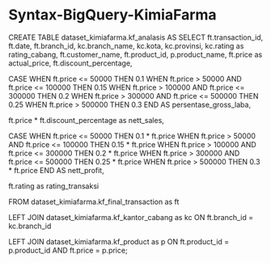 # Syntax-BigQuery-KimiaFarma

CREATE TABLE dataset_kimiafarma.kf_analasis AS
SELECT ft.transaction_id, ft.date, ft.branch_id, kc.branch_name, kc.kota, kc.provinsi, kc.rating as rating_cabang, ft.customer_name, ft.product_id, p.product_name, ft.price as actual_price, ft.discount_percentage, 

CASE
WHEN ft.price <= 50000 THEN 0.1
WHEN ft.price > 50000 AND ft.price <= 100000 THEN 0.15
WHEN ft.price > 100000 AND ft.price <= 300000 THEN 0.2
WHEN ft.price > 300000 AND ft.price <= 500000 THEN 0.25
WHEN ft.price > 500000 THEN 0.3
    END AS persentase_gross_laba,

ft.price * ft.discount_percentage as nett_sales,

CASE
WHEN ft.price <= 50000 THEN 0.1 * ft.price
WHEN ft.price > 50000 AND ft.price <= 100000 THEN 0.15 * ft.price
WHEN ft.price > 100000 AND ft.price <= 300000 THEN 0.2 * ft.price
WHEN ft.price > 300000 AND ft.price <= 500000 THEN 0.25 * ft.price
WHEN ft.price > 500000 THEN 0.3 * ft.price
    END AS nett_profit,

ft.rating as rating_transaksi

FROM dataset_kimiafarma.kf_final_transaction as ft

LEFT JOIN dataset_kimiafarma.kf_kantor_cabang as kc
  ON ft.branch_id = kc.branch_id

LEFT JOIN dataset_kimiafarma.kf_product as p
  ON ft.product_id = p.product_id 
  AND ft.price = p.price;
